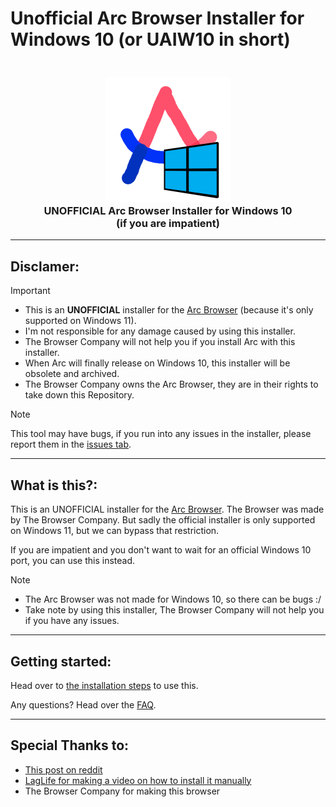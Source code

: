 # Unofficial Arc Browser Installer for Windows 10 (or UAIW10 in short)
<h3 align="center">
  <br>
  <img src="https://github.com/LariVille/Arc_Installer_Windows_10/blob/main/Logo.png" alt="Pygafi logo"/>
  <br>
  <b>UNOFFICIAL Arc Browser Installer for Windows 10</b>
  <br>
  <b>(if you are impatient)</b>
</h3>


***

## Disclamer:
> [!IMPORTANT]
> * This is an **UNOFFICIAL** installer for the [Arc Browser](https://arc.net) (because it's only supported on Windows 11).
> * I'm not responsible for any damage caused by using this installer.
> * The Browser Company will not help you if you install Arc with this installer.
> * When Arc will finally release on Windows 10, this installer will be obsolete and archived.
> * The Browser Company owns the Arc Browser, they are in their rights to take down this Repository.


> [!NOTE]
> This tool may have bugs, if you run into any issues in the installer, please report them in the [issues tab](https://github.com/LariVille/Arc_Installer_Windows_10/issues).

***

## What is this?:
This is an UNOFFICIAL installer for the [Arc Browser](https://arc.net). The Browser was made by The Browser Company. But sadly the official installer is only supported on Windows 11, but we can bypass that restriction.

If you are impatient and you don't want to wait for an official Windows 10 port, you can use this instead.

> [!NOTE]
> * The Arc Browser was not made for Windows 10, so there can be bugs :/
> * Take note by using this installer, The Browser Company will not help you if you have any issues.

***

## Getting started:

Head over to [the installation steps](https://github.com/LariVille/Arc_Installer_Windows_10/wiki/Installation) to use this.

Any questions? Head over the [FAQ](https://github.com/LariVille/Arc_Installer_Windows_10/wiki/FAQ).

***

## Special Thanks to:

* [This post on reddit](https://www.reddit.com/r/ArcBrowser/comments/19ej1pz/arc_on_windows_10_latest_build_with_icons_working/)
* [LagLife for making a video on how to install it manually](https://www.youtube.com/watch?v=1fHE_0rN1LY)
* The Browser Company for making this browser
